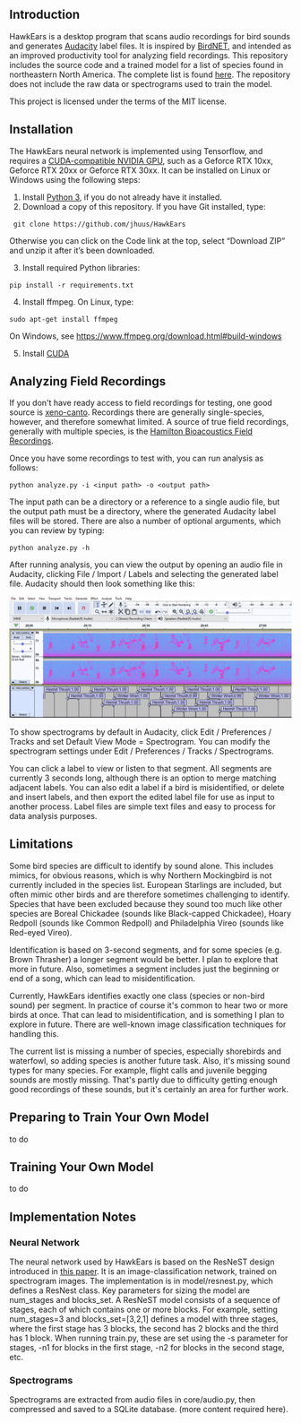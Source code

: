 ## Introduction
HawkEars is a desktop program that scans audio recordings for bird sounds and generates [Audacity](https://www.audacityteam.org/) label files. It is inspired by [BirdNET](https://github.com/kahst/BirdNET), and intended as an improved productivity tool for analyzing field recordings. This repository includes the source code and a trained model for a list of species found in northeastern North America. The complete list is found [here](https://github.com/jhuus/HawkEars/blob/main/data/classes.txt). The repository does not include the raw data or spectrograms used to train the model.

This project is licensed under the terms of the MIT license.

## Installation

The HawkEars neural network is implemented using Tensorflow, and requires a [CUDA-compatible NVIDIA GPU](https://developer.nvidia.com/cuda-gpus), such as a Geforce RTX 10xx, Geforce RTX 20xx or Geforce RTX 30xx. It can be installed on Linux or Windows using the following steps: 

1.	Install [Python 3](https://www.python.org/downloads/), if you do not already have it installed.
2.	Download a copy of this repository. If you have Git installed, type:

```
 git clone https://github.com/jhuus/HawkEars
```
 
Otherwise you can click on the Code link at the top, select “Download ZIP” and unzip it after it’s been downloaded.

3.	Install required Python libraries:

```
pip install -r requirements.txt
```

4.	Install ffmpeg. On Linux, type:

```
sudo apt-get install ffmpeg
```

On Windows, see https://www.ffmpeg.org/download.html#build-windows 

5. Install [CUDA](https://docs.nvidia.com/cuda/)

## Analyzing Field Recordings
If you don't have ready access to field recordings for testing, one good source is [xeno-canto](https://xeno-canto.org/). Recordings there are generally single-species, however, and therefore somewhat limited. A source of true field recordings, generally with multiple species, is the [Hamilton Bioacoustics Field Recordings](https://archive.org/details/hamiltonbioacousticsfieldrecordings).

Once you have some recordings to test with, you can run analysis as follows:

```
python analyze.py -i <input path> -o <output path> 
```

The input path can be a directory or a reference to a single audio file, but the output path must be a directory, where the generated Audacity label files will be stored. There are also a number of optional arguments, which you can review by typing: 

```
python analyze.py -h
```

After running analysis, you can view the output by opening an audio file in Audacity, clicking File / Import / Labels and selecting the generated label file. Audacity should then look something like this:

![](audacity-labels.png)

To show spectrograms by default in Audacity, click Edit / Preferences / Tracks and set Default View Mode = Spectrogram. You can modify the spectrogram settings under Edit / Preferences / Tracks / Spectrograms.

You can click a label to view or listen to that segment. All segments are currently 3 seconds long, although there is an option to merge matching adjacent labels. You can also edit a label if a bird is misidentified, or delete and insert labels, and then export the edited label file for use as input to another process. Label files are simple text files and easy to process for data analysis purposes.

## Limitations
Some bird species are difficult to identify by sound alone. This includes mimics, for obvious reasons, which is why Northern Mockingbird is not currently included in the species list. European Starlings are included, but often mimic other birds and are therefore sometimes challenging to identify. Species that have been excluded because they sound too much like other species are Boreal Chickadee (sounds like Black-capped Chickadee), Hoary Redpoll (sounds like Common Redpoll) and Philadelphia Vireo (sounds like Red-eyed Vireo). 

Identification is based on 3-second segments, and for some species (e.g. Brown Thrasher) a longer segment would be better. I plan to explore that more in future. Also, sometimes a segment includes just the beginning or end of a song, which can lead to misidentification. 

Currently, HawkEars identifies exactly one class (species or non-bird sound) per segment. In practice of course it's common to hear two or more birds at once. That can lead to misidentification, and is something I plan to explore in future. There are well-known image classification techniques for handling this.

The current list is missing a number of species, especially shorebirds and waterfowl, so adding species is another future task. Also, it's missing sound types for many species. For example, flight calls and juvenile begging sounds are mostly missing. That's partly due to difficulty getting enough good recordings of these sounds, but it's certainly an area for further work. 

## Preparing to Train Your Own Model
to do

## Training Your Own Model
to do

## Implementation Notes
### Neural Network
The neural network used by HawkEars is based on the ResNeST design introduced in [this paper](https://arxiv.org/pdf/2004.08955.pdf). It is an image-classification network, trained on spectrogram images. The implementation is in model/resnest.py, which defines a ResNest class. Key parameters for sizing the model are num_stages and blocks_set. A ResNeST model consists of a sequence of stages, each of which contains one or more blocks. For example, setting num_stages=3 and blocks_set=[3,2,1] defines a model with three stages, where the first stage has 3 blocks, the second has 2 blocks and the third has 1 block. When running train.py, these are set using the -s parameter for stages, -n1 for blocks in the first stage, -n2 for blocks in the second stage, etc.   

### Spectrograms
Spectrograms are extracted from audio files in core/audio.py, then compressed and saved to a SQLite database. (more content required here).
